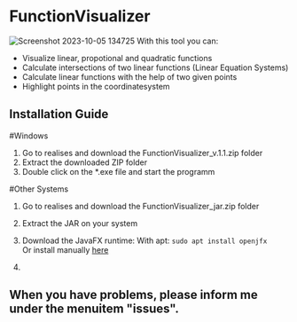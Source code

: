 # FunctionVisualizer
![Screenshot 2023-10-05 134725](https://github.com/j-schall/FunctionVisualizer/assets/122560931/b817465a-6633-4cf6-9443-115d89c2b022)
With this tool you can:
<ul>
  <li>Visualize linear, propotional and quadratic functions</li>
  <li>Calculate intersections of two linear functions (Linear Equation Systems)</li>
  <li>Calculate linear functions with the help of two given points</li>
  <li>Highlight points in the coordinatesystem</li>
</ul>

## Installation Guide
#Windows
1. Go to realises and download the FunctionVisualizer_v.1.1.zip folder
2. Extract the downloaded ZIP folder
3. Double click on the *.exe file and start the programm

#Other Systems
1. Go to realises and download the FunctionVisualizer_jar.zip folder
2. Extract the JAR on your system
3. Download the JavaFX runtime:
   With apt:
   ```sudo apt install openjfx```
   <br>Or install manually <a href="https://gluonhq.com/products/javafx/">here<a><br>

4. 

## When you have problems, please inform me under the menuitem "issues".


